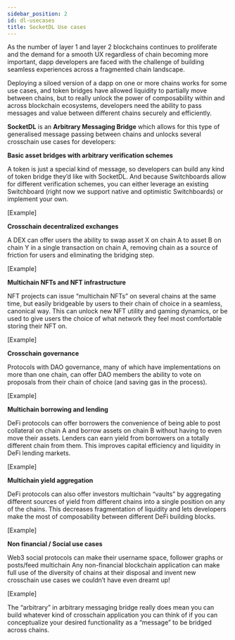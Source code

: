 ```yaml
---
sidebar_position: 2
id: dl-usecases
title: SocketDL Use cases
---
```

As the number of layer 1 and layer 2 blockchains continues to proliferate and the demand for a smooth UX regardless of chain becoming more important, dapp developers are faced with the challenge of building seamless experiences across a fragmented chain landscape. 

Deploying a siloed version of a dapp on one or more chains works for some use cases, and token bridges have allowed liquidity to partially move between chains, but to really unlock the power of composability within and across blockchain ecosystems, developers need the ability to pass messages and value between different chains securely and efficiently. 

**SocketDL** is an **Arbitrary Messaging Bridge** which allows for this type of generalised message passing between chains and unlocks several crosschain use cases for developers: 

**Basic asset bridges with arbitrary verification schemes**

A token is just a special kind of message, so developers can build any kind of token bridge they’d like with SocketDL. And because Switchboards allow for different verification schemes, you can either leverage an existing Switchboard (right now we support native and optimistic Switchboards) or implement your own. 

[Example] 

**Crosschain decentralized exchanges**

A DEX can offer users the ability to swap asset X on chain A to asset B on chain Y in a single transaction on chain A, removing chain as a source of friction for users and eliminating the bridging step. 

[Example] 

**Multichain NFTs and NFT infrastructure**

NFT projects can issue “multichain NFTs” on several chains at the same time, but easily bridgeable  by users to their chain of choice in a seamless, canonical way. This can unlock new NFT utility and gaming dynamics, or be used to give users the choice of what network they feel most comfortable storing their NFT on. 

[Example] 

**Crosschain governance**

Protocols with DAO governance, many of which have implementations on more than one chain, can offer DAO members the ability to vote on proposals from their chain of choice (and saving gas in the process). 

[Example] 

**Multichain borrowing and lending**

DeFi protocols can offer borrowers the convenience of being able to post collateral on chain A and borrow assets on chain B without having to even move their assets. Lenders can earn yield from borrowers on a totally different chain from them. This improves capital efficiency and liquidity in DeFi lending markets. 

[Example] 

**Multichain yield aggregation**

DeFi protocols can also offer investors multichain “vaults” by aggregating different sources of yield from different chains into a single position on any of the chains. This decreases fragmentation of liquidity and lets developers make the most of composability between different DeFi building blocks. 

[Example] 

**Non financial / Social use cases**

Web3 social protocols can make their username space, follower graphs or posts/feed multichain Any non-financial blockchain application can make full use of the diversity of chains at their disposal and invent new crosschain use cases we couldn’t have even dreamt up! 

[Example] 

The “arbitrary” in arbitrary messaging bridge really does mean you can build whatever kind of crosschain application you can think of if you can conceptualize your desired functionality as a “message” to be bridged across chains.